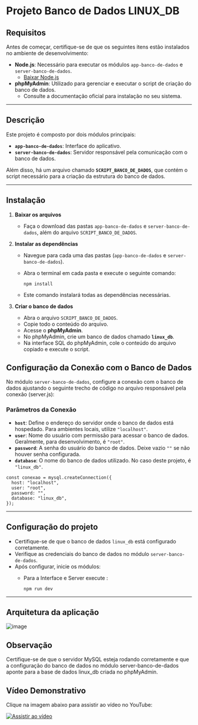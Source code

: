 # Projeto Banco de Dados LINUX_DB

## Requisitos

Antes de começar, certifique-se de que os seguintes itens estão instalados no ambiente de desenvolvimento:

- **Node.js**: Necessário para executar os módulos `app-banco-de-dados` e `server-banco-de-dados`.  
  - [Baixar Node.js](https://nodejs.org)  
- **phpMyAdmin**: Utilizado para gerenciar e executar o script de criação do banco de dados.  
  - Consulte a documentação oficial para instalação no seu sistema.  

---

## Descrição

Este projeto é composto por dois módulos principais: 

- **`app-banco-de-dados`**: Interface do aplicativo.  
- **`server-banco-de-dados`**: Servidor responsável pela comunicação com o banco de dados.  

Além disso, há um arquivo chamado **`SCRIPT_BANCO_DE_DADOS`**, que contém o script necessário para a criação da estrutura do banco de dados.

---

## Instalação

1. **Baixar os arquivos**
   - Faça o download das pastas `app-banco-de-dados` e `server-banco-de-dados`, além do arquivo `SCRIPT_BANCO_DE_DADOS`.

2. **Instalar as dependências**
   - Navegue para cada uma das pastas (`app-banco-de-dados` e `server-banco-de-dados`).
   - Abra o terminal em cada pasta e execute o seguinte comando:
  
     
     ```
     npm install
     ```
   - Este comando instalará todas as dependências necessárias.

3. **Criar o banco de dados**
   - Abra o arquivo `SCRIPT_BANCO_DE_DADOS`.
   - Copie todo o conteúdo do arquivo.
   - Acesse o **phpMyAdmin**.
   - No phpMyAdmin, crie um banco de dados chamado **`linux_db`**.
   - Na interface SQL do phpMyAdmin, cole o conteúdo do arquivo copiado e execute o script.

## Configuração da Conexão com o Banco de Dados

No módulo `server-banco-de-dados`, configure a conexão com o banco de dados ajustando o seguinte trecho de código no arquivo responsável pela conexão (server.js):

### Parâmetros da Conexão

- **`host`**: Define o endereço do servidor onde o banco de dados está hospedado. Para ambientes locais, utilize `"localhost"`.  
- **`user`**: Nome do usuário com permissão para acessar o banco de dados. Geralmente, para desenvolvimento, é `"root"`.  
- **`password`**: A senha do usuário do banco de dados. Deixe vazio `""` se não houver senha configurada.  
- **`database`**: O nome do banco de dados utilizado. No caso deste projeto, é `"linux_db"`.


```
const conexao = mysql.createConnection({
  host: "localhost",
  user: "root",
  password: "",
  database: "linux_db",
});

```

---

## Configuração do projeto

- Certifique-se de que o banco de dados `linux_db` está configurado corretamente.
- Verifique as credenciais do banco de dados no módulo `server-banco-de-dados`.
- Após configurar, inicie os módulos:
   - Para a Interface e Server execute :

  
     ```
     npm run dev
     ```

---
## Arquitetura da aplicação



![image](https://github.com/user-attachments/assets/c5918f8a-4fa9-438a-994f-feaec53dc732)




## Observação

Certifique-se de que o servidor MySQL esteja rodando corretamente e que a configuração do banco de dados no módulo server-banco-de-dados aponte para a base de dados linux_db criada no phpMyAdmin.

## Vídeo Demonstrativo

Clique na imagem abaixo para assistir ao vídeo no YouTube:

[![Assistir ao vídeo](https://img.youtube.com/vi/Am3Ckwrkt7w/0.jpg)](https://www.youtube.com/embed/Am3Ckwrkt7w?si=5y3TqnPfjOs6LcpJ)

